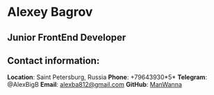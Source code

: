 # Alexey Bagrov

## Junior FrontEnd Developer

## Contact information:

**Location**: Saint Petersburg, Russia
**Phone**: +79643930\*5\*
**Telegram**: @AlexBigB
**Email**: alexba812@gmail.com
**GitHub**: [ManWanna](https://github.com/ManWanna)
